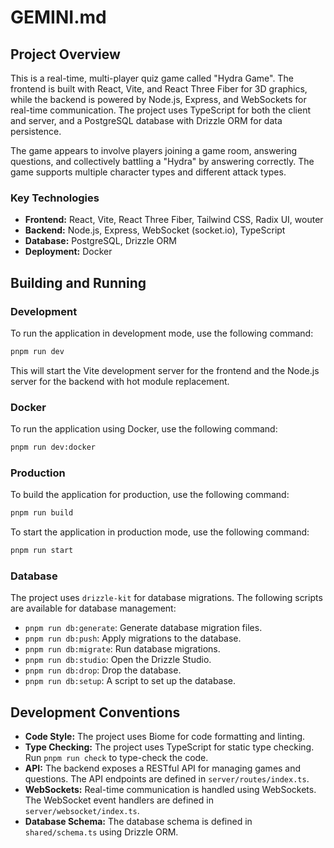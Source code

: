 # GEMINI.md

## Project Overview

This is a real-time, multi-player quiz game called "Hydra Game". The frontend is built with React, Vite, and React Three Fiber for 3D graphics, while the backend is powered by Node.js, Express, and WebSockets for real-time communication. The project uses TypeScript for both the client and server, and a PostgreSQL database with Drizzle ORM for data persistence.

The game appears to involve players joining a game room, answering questions, and collectively battling a "Hydra" by answering correctly. The game supports multiple character types and different attack types.

### Key Technologies

*   **Frontend:** React, Vite, React Three Fiber, Tailwind CSS, Radix UI, wouter
*   **Backend:** Node.js, Express, WebSocket (socket.io), TypeScript
*   **Database:** PostgreSQL, Drizzle ORM
*   **Deployment:** Docker

## Building and Running

### Development

To run the application in development mode, use the following command:

```bash
pnpm run dev
```

This will start the Vite development server for the frontend and the Node.js server for the backend with hot module replacement.

### Docker

To run the application using Docker, use the following command:

```bash
pnpm run dev:docker
```

### Production

To build the application for production, use the following command:

```bash
pnpm run build
```

To start the application in production mode, use the following command:

```bash
pnpm run start
```

### Database

The project uses `drizzle-kit` for database migrations. The following scripts are available for database management:

*   `pnpm run db:generate`: Generate database migration files.
*   `pnpm run db:push`: Apply migrations to the database.
*   `pnpm run db:migrate`: Run database migrations.
*   `pnpm run db:studio`: Open the Drizzle Studio.
*   `pnpm run db:drop`: Drop the database.
*   `pnpm run db:setup`: A script to set up the database.

## Development Conventions

*   **Code Style:** The project uses Biome for code formatting and linting.
*   **Type Checking:** The project uses TypeScript for static type checking. Run `pnpm run check` to type-check the code.
*   **API:** The backend exposes a RESTful API for managing games and questions. The API endpoints are defined in `server/routes/index.ts`.
*   **WebSockets:** Real-time communication is handled using WebSockets. The WebSocket event handlers are defined in `server/websocket/index.ts`.
*   **Database Schema:** The database schema is defined in `shared/schema.ts` using Drizzle ORM.
